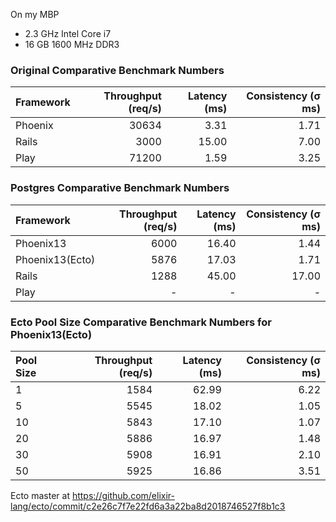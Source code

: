 On my MBP
- 2.3 GHz Intel Core i7
- 16 GB 1600 MHz DDR3

### Original Comparative Benchmark Numbers

| Framework      | Throughput (req/s) | Latency (ms) | Consistency (σ ms) |
| :------------- | -----------------: | -----------: | -----------------: |
| Phoenix        |             30634  |        3.31  |              1.71  |
| Rails          |              3000  |       15.00  |              7.00  |
| Play           |             71200  |        1.59  |              3.25  |

### Postgres Comparative Benchmark Numbers

| Framework      | Throughput (req/s) | Latency (ms) | Consistency (σ ms) |
| :------------- | -----------------: | -----------: | -----------------: |
| Phoenix13      |              6000  |       16.40  |              1.44  |
| Phoenix13(Ecto)|              5876  |       17.03  |              1.71  |
| Rails          |              1288  |       45.00  |             17.00  |
| Play           |                 -  |           -  |                 -  |

### Ecto Pool Size Comparative Benchmark Numbers for Phoenix13(Ecto)

| Pool Size      | Throughput (req/s) | Latency (ms) | Consistency (σ ms) |
| :------------- | -----------------: | -----------: | -----------------: |
|              1 |              1584  |       62.99  |              6.22  |
|              5 |              5545  |       18.02  |              1.05  |
|             10 |              5843  |       17.10  |              1.07  |
|             20 |              5886  |       16.97  |              1.48  |
|             30 |              5908  |       16.91  |              2.10  |
|             50 |              5925  |       16.86  |              3.51  |

Ecto master at https://github.com/elixir-lang/ecto/commit/c2e26c7f7e22fd6a3a22ba8d2018746527f8b1c3
